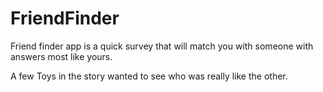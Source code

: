# FriendFinder
Friend finder app is a quick survey that will match you with someone with answers most like yours.

A few Toys in the story wanted to see who was really like the other.
